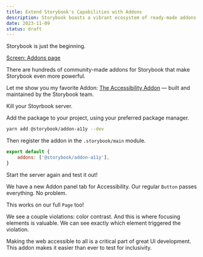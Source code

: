 ```yaml
---
title: Extend Storybook's Capabilities with Addons
description: Storybook boasts a vibrant ecosystem of ready-made addons. Learn how to install and register the Accessibility Addon and promote UI inclusivity.
date: 2023-11-09
status: draft
---
```


Storybook is just the beginning.

[Screen: Addons page](https://storybook.js.org/integrations)

There are hundreds of community-made addons for Storybook that make Storybook even more powerful.

Let me show you my favorite Addon: [The Accessibility Addon](https://storybook.js.org/addons/@storybook/addon-a11y/) — built and maintained by the Storybook team.

Kill your Stoyrbook server.

Add the package to your project, using your preferred package manager.

```bash
yarn add @storybook/addon-a11y --dev
```

Then register the addon in the `.storybook/main` module.

```js title="main.js"
export default {
	addons: ['@storybook/addon-a11y'],
}
```

Start the server again and test it out!

We have a new Addon panel tab for Accessibility.
Our regular `Button` passes everything. No problem.

This works on our full `Page` too!

We see a couple violations: color contrast.
And this is where focusing elements is valuable.
We can see exactly which element triggered the violation.

Making the web accessible to all is a critical part of great UI development.
This addon makes it easier than ever to test for inclusivity.
